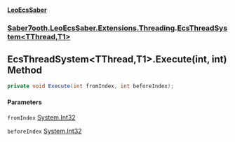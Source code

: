 #### [LeoEcsSaber](index.md 'index')
### [Saber7ooth.LeoEcsSaber.Extensions.Threading](Saber7ooth.LeoEcsSaber.Extensions.Threading.md 'Saber7ooth.LeoEcsSaber.Extensions.Threading').[EcsThreadSystem&lt;TThread,T1&gt;](EcsThreadSystem_TThread,T1_.md 'Saber7ooth.LeoEcsSaber.Extensions.Threading.EcsThreadSystem<TThread,T1>')

## EcsThreadSystem<TThread,T1>.Execute(int, int) Method

```csharp
private void Execute(int fromIndex, int beforeIndex);
```
#### Parameters

<a name='Saber7ooth.LeoEcsSaber.Extensions.Threading.EcsThreadSystem_TThread,T1_.Execute(int,int).fromIndex'></a>

`fromIndex` [System.Int32](https://docs.microsoft.com/en-us/dotnet/api/System.Int32 'System.Int32')

<a name='Saber7ooth.LeoEcsSaber.Extensions.Threading.EcsThreadSystem_TThread,T1_.Execute(int,int).beforeIndex'></a>

`beforeIndex` [System.Int32](https://docs.microsoft.com/en-us/dotnet/api/System.Int32 'System.Int32')
